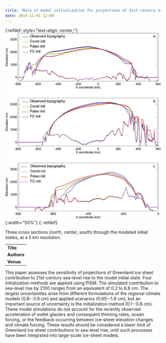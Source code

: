 ```yaml
---
title: "Role of model initialization for projections of 21st-century Greenland ice sheet mass loss"
date: 2014-11-01 12:00
---
```


{:refdef: style="text-align: center;"}
![Three cross sections (north, center, south) through the modeled initial states, at a 5 km resolution.](/img/applications/tolly2014.png){:width="50%"}
{: refdef}

Three cross sections (north, center, south) through the modeled initial states, at a 5 km resolution.

||
|-
| **Title** | [Role of model initialization for projections of 21st-century Greenland ice sheet mass loss](http://www.igsoc.org/journal/60/222/t13j202.html) |
| **Authors** | [G. Adalgeirsdottir](https://notendur.hi.is/~gua/) and 6 others |
| **Venue** |  [J. Glaciol.](http://www.igsoc.org/journal/)  |

This paper assesses the sensitivity of projections of Greenland ice sheet contribution to 21st-century sea-level rise to the model initial state. Four initialization methods are applied using PISM. The simulated contribution to sea-level rise by 2100 ranges from an equivalent of 0.2 to 6.8 cm. The largest uncertainties arise from different formulations of the regional climate models (0.8--3.9 cm) and applied scenarios (0.65--1.9 cm), but an important source of uncertainty is the initialization method (0.1--0.8 cm). These model simulations do not account for the recently observed acceleration of outlet glaciers and consequent thinning rates, ocean forcing, or the feedback occurring between ice-sheet elevation changes and climate forcing. These results should be considered a lower limit of Greenland ice sheet contributions to sea-level rise, until such processes have been integrated into large-scale ice-sheet models.

